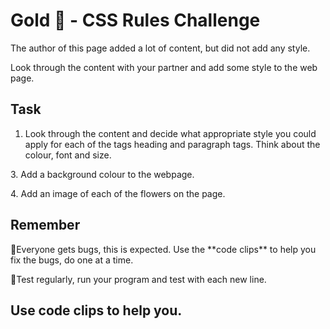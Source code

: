# Gold 🥇 - CSS Rules Challenge


The author of this page added a lot of content, but did not add any style. 

Look through the content with your partner and add some style to the web page.

## Task 

1. Look through the content and decide what appropriate style you could apply for each of the tags heading and paragraph tags. Think about the colour, font and size.
<p></p>
3. Add a background colour to the webpage.
<p></p>
4. Add an image of each of the flowers on the page.
  
## Remember

<p></p>
🐞Everyone gets bugs, this is expected. Use the **code clips** to help you fix the bugs, do one at a time. 
<p></p>
🏁Test regularly, run your program and test with each new line.


## Use code clips to help you.